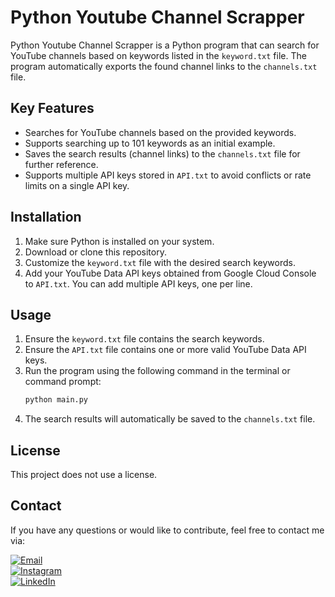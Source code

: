 # Python Youtube Channel Scrapper

Python Youtube Channel Scrapper is a Python program that can search for YouTube channels based on keywords listed in the `keyword.txt` file. The program automatically exports the found channel links to the `channels.txt` file.

## Key Features

- Searches for YouTube channels based on the provided keywords.
- Supports searching up to 101 keywords as an initial example.
- Saves the search results (channel links) to the `channels.txt` file for further reference.
- Supports multiple API keys stored in `API.txt` to avoid conflicts or rate limits on a single API key.

## Installation

1. Make sure Python is installed on your system.
2. Download or clone this repository.
3. Customize the `keyword.txt` file with the desired search keywords.
4. Add your YouTube Data API keys obtained from Google Cloud Console to `API.txt`. You can add multiple API keys, one per line.

## Usage

1. Ensure the `keyword.txt` file contains the search keywords.
2. Ensure the `API.txt` file contains one or more valid YouTube Data API keys.
3. Run the program using the following command in the terminal or command prompt:
   ```bash
   python main.py
   ```
4. The search results will automatically be saved to the `channels.txt` file.

## License

This project does not use a license.

## Contact

If you have any questions or would like to contribute, feel free to contact me via:

[![Email](https://img.shields.io/badge/Email-adistian59@gmail.com-red?style=for-the-badge&logo=gmail&logoColor=white)](mailto:adistian59@gmail.com)  
[![Instagram](https://img.shields.io/badge/Instagram-%40adstian__-blue?style=for-the-badge&logo=instagram&logoColor=white)](https://www.instagram.com/adstian__)  
[![LinkedIn](https://img.shields.io/badge/LinkedIn-Adistian%20Herlambang-blue?style=for-the-badge&logo=linkedin&logoColor=white)](https://www.linkedin.com/in/adistian-herlambang-1562a3198/)

